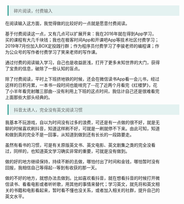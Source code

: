 <style>
.blockquote {
   margin-left:0.6em !important;
   padding:0.5em 1.2em !important;
   border-left:3px solid rgba(15,148,136,1) !important;
   width:560px !important;
   box-sizing:border-box !important;
   background-color:rgba(15,148,136,0.1) !important;
   color:#666 !important
}
.underline{
  border-bottom:2px solid lightgreen;
}
.turning-point{
  color:lightblue !important;
  font-weight: bolder;
}
</style>

<blockquote class="blockquote">碎片阅读，付费输入</blockquote>

在阅读输入这方面，我觉得做的比较好的一点就是愿意付费阅读。

基于付费阅读这一点，又有几点可以扩展开来：我在2016年就在得到App学习，买的课程有大几千块钱；我也在极客时间App和开课吧App等技术社区付费学习；2019年7月份加入BOX定投践行群；作为程序员付费学习了李骏老师的编程课；作为公众号的写作者付费学习了笑来老师的写作课。

通过付费的阅读输入学习，自己也是收益匪浅，打开了更多未知世界的大门，获得了宝贵的信息，破除了一些认知的盲点。

除了付费阅读，平时上下班挤地铁的时候，还会在微信读书App看一会儿书，经过这样的日积月累，一本书一段时间也能啃完了--花了近两个月看完《红楼梦》，花了小半年看完射雕三部曲--没有利用上下班的这点时间，我估计自己还是很难看完上面那些大部头经典的。

<blockquote class="blockquote">抖音太诱人，完全没有英文阅读习惯</blockquote>

我基本不玩游戏，自以为时间没有过多的浪费，可还是有一点做的很不好，就是无聊的时候喜欢刷抖音，知道这样刷不好，可就是一刷就停不下来。由此可知，知道和做到真的完全不是一回事，从知道到做到还有长长的一段路要走。

虽然有看书的习惯，可是有关原版英文书、英文电影、英文剧集之类的完全没看过，同样的，也知道英文学习确实非常的重要，可就是没有做到。

做的好的地方继续保持，持续不断的去做，哪怕付出了时间和金钱，哪怕暂时没有回报，我相信自己等得起--等到有收获的那一天。

做的不好的地方，就想办法去做到。比如喜欢看抖音，就在想看抖音的时候打开微信读书、看看电影或者听听歌，用其他的事情来替代；学习英文，就先将和英文相关的书籍和电影看起来，暂时看不懂也没关系，或者加入相关的社群，提升自己的英文水平。
